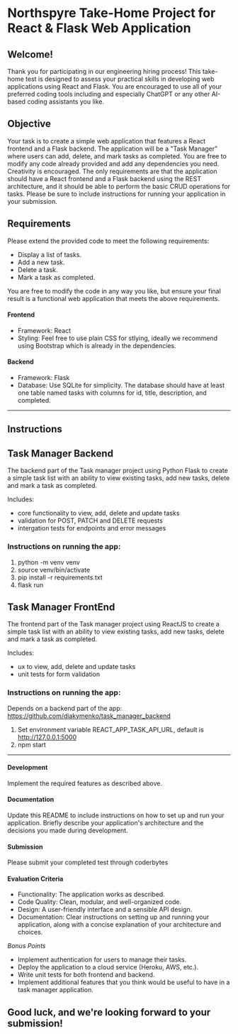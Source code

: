 # Northspyre Take-Home Project for React & Flask Web Application

## Welcome!

Thank you for participating in our engineering hiring process! This take-home test is designed to assess your practical skills in developing web applications using React and Flask. You are encouraged to use all of your preferred coding tools including and especially ChatGPT or any other AI-based coding assistants you like.

## Objective
Your task is to create a simple web application that features a React frontend and a Flask backend. The application will be a "Task Manager" where users can add, delete, and mark tasks as completed. You are free to modify any code already provided and add any dependencies you need. Creativity is encouraged. The only requirements are that the application should have a React frontend and a Flask backend using the REST architecture, and it should be able to perform the basic CRUD operations for tasks. Please be sure to include instructions for running your application in your submission.

## Requirements

Please extend the provided code to meet the following requirements:
* Display a list of tasks.
* Add a new task.
* Delete a task.
* Mark a task as completed.

You are free to modify the code in any way you like, but ensure your final result is a functional web application that meets the above requirements.

#### Frontend

* Framework: React
* Styling: Feel free to use plain CSS for stlying, ideally we recommend using Bootstrap which is already in the dependencies.

#### Backend

* Framework: Flask
* Database: Use SQLite for simplicity. The database should have at least one table named tasks with columns for id, title, description, and completed.

_________________________________________________________________________________________________________________________________
## Instructions

## Task Manager Backend
The backend part of the Task manager project using Python Flask to create a simple task list with an ability to view existing tasks, add new tasks, delete and mark a task as completed. 

Includes:
- core functionality to view, add, delete and update tasks
- validation for POST, PATCH and DELETE requests
- intergation tests for endpoints and error messages

### Instructions on running the app:
1. python -m venv venv
2. source venv/bin/activate
3. pip install -r requirements.txt
4. flask run

## Task Manager FrontEnd
The frontend part of the Task manager project using ReactJS to create a simple task list with an ability to view existing tasks, add new tasks, delete and mark a task as completed.

Includes:
- ux to view, add, delete and update tasks
- unit tests for form validation

### Instructions on running the app:
Depends on a backend part of the app: https://github.com/diakymenko/task_manager_backend
1. Set environment variable REACT_APP_TASK_API_URL, default is http://127.0.0.1:5000
2. npm start
____________________________________________________________________________________________________________________________
#### Development
Implement the required features as described above.

#### Documentation
Update this README to include instructions on how to set up and run your application.
Briefly describe your application's architecture and the decisions you made during development.

#### Submission
Please submit your completed test through coderbytes

#### Evaluation Criteria

* Functionality: The application works as described.
* Code Quality: Clean, modular, and well-organized code.
* Design: A user-friendly interface and a sensible API design.
* Documentation: Clear instructions on setting up and running your application, along with a concise explanation of your architecture and choices.

*Bonus Points*

* Implement authentication for users to manage their tasks.
* Deploy the application to a cloud service (Heroku, AWS, etc.).
* Write unit tests for both frontend and backend.
* Implement additional features that you think would be useful to have in a task manager application.


## Good luck, and we're looking forward to your submission!
